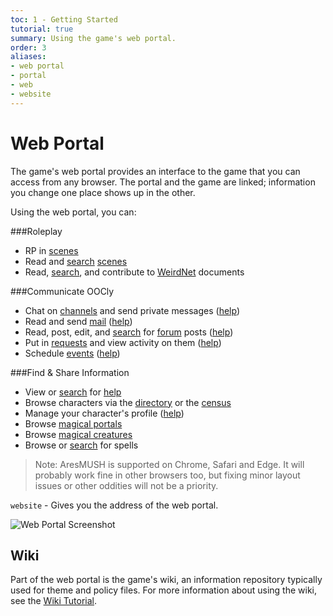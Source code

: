 ```yaml
---
toc: 1 - Getting Started
tutorial: true
summary: Using the game's web portal.
order: 3
aliases:
- web portal
- portal
- web
- website
---
```


# Web Portal

The game's web portal provides an interface to the game that you can access from any browser. The portal and the game are linked; information you change one place shows up in the other.

Using the web portal, you can:

###Roleplay

* RP in [scenes](/scenes-live) <a href="/help/scenes_tutorial"><i class="fas fa-question-circle fa-1x"></i></a>
* Read and [search](/search-scenes) [scenes](/scenes)
* Read, [search](/search-wiki), and contribute to [WeirdNet](/wiki/weird_docs) documents

###Communicate OOCly

* Chat on [channels](/play) and send private messages <a href="/help/scenes_tutorial"><i class="fas fa-question-circle"></i></a>
([help](/help/chat_tutorial))
* Read and send [mail](/mail)
([help](/help/mail_tutorial))
* Read, post, edit, and [search](/search-forum) for [forum](/forum) posts ([help](/help/forum_tutorial))
* Put in [requests](/jobs) and view activity on them ([help](/help/jobs_tutorial))
* Schedule [events](/events) ([help](/help/events_tutorial))

###Find & Share Information

* View or [search](/search-help) for [help](/help)
* Browse characters via the [directory](/chars) or the [census](/census)
* Manage your character's profile ([help](/help/profile_tutorial))
* Browse [magical portals](/portals)
* Browse [magical creatures](/creatures)
* Browse or [search](/search-spells) for spells

> Note: AresMUSH is supported on Chrome, Safari and Edge.  It will probably work fine in other browsers too, but fixing minor layout issues or other oddities will not be a priority.

`website` - Gives you the address of the web portal.

![Web Portal Screenshot](https://aresmush.com/images/web-portal/portal.png)

## Wiki

Part of the web portal is the game's wiki, an information repository typically used for theme and policy files.  For more information about using the wiki, see the [Wiki Tutorial](/help/wiki).
